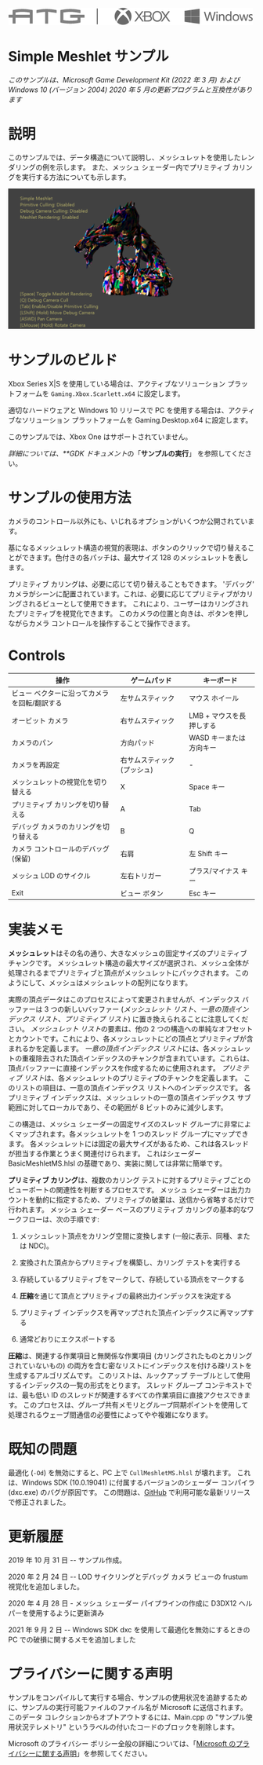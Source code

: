 ![](./media/image1.png)

# Simple Meshlet サンプル

*このサンプルは、Microsoft Game Development Kit (2022 年 3 月) および Windows 10 (バージョン 2004) 2020 年 5 月の更新プログラムと互換性があります*

# 説明

このサンプルでは、データ構造について説明し、メッシュレットを使用したレンダリングの例を示します。 また、メッシュ シェーダー内でプリミティブ カリングを実行する方法についても示します。

![](./media/image3.png)

# サンプルのビルド

Xbox Series X|S を使用している場合は、アクティブなソリューション プラットフォームを `Gaming.Xbox.Scarlett.x64` に設定します。

適切なハードウェアと Windows 10 リリースで PC を使用する場合は、アクティブなソリューション プラットフォームを Gaming.Desktop.x64 に設定します。

このサンプルでは、Xbox One はサポートされていません。

*詳細については、**GDK ドキュメント*の「__サンプルの実行__」 を参照してください。

# サンプルの使用方法

カメラのコントロール以外にも、いじれるオプションがいくつか公開されています。

基になるメッシュレット構造の視覚的表現は、ボタンのクリックで切り替えることができます。色付きの各パッチは、最大サイズ 128 のメッシュレットを表します。

プリミティブ カリングは、必要に応じて切り替えることもできます。 'デバッグ' カメラがシーンに配置されています。これは、必要に応じてプリミティブがカリングされるビューとして使用できます。 これにより、ユーザーはカリングされたプリミティブを視覚化できます。 このカメラの位置と向きは、ボタンを押しながらカメラ コントロールを操作することで操作できます。

# Controls

| 操作 | ゲームパッド | キーボード |
|---|---|---|
| ビュー ベクターに沿ってカメラを回転/翻訳する | 左サムスティック | マウス ホイール |
| オービット カメラ | 右サムスティック | LMB + マウスを長押しする |
| カメラのパン | 方向パッド | WASD キーまたは方向キー |
| カメラを再設定 | 右サムスティック (プッシュ) | \- |
| メッシュレットの視覚化を切り替える | X | Space キー |
| プリミティブ カリングを切り替える | A | Tab |
| デバッグ カメラのカリングを切り替える | B | Q |
| カメラ コントロールのデバッグ (保留) | 右肩 | 左 Shift キー |
| メッシュ LOD のサイクル | 左右トリガー | プラス/マイナス キー |
| Exit | ビュー ボタン | Esc キー |

# 実装メモ

**メッシュレット**はその名の通り、大きなメッシュの固定サイズのプリミティブ チャンクです。 メッシュレット構造の最大サイズが選択され、メッシュ全体が処理されるまでプリミティブと頂点がメッシュレットにパックされます。 このようにして、メッシュはメッシュレットの配列になります。

実際の頂点データはこのプロセスによって変更されませんが、インデックス バッファーは 3 つの新しいバッファー (*メッシュレット リスト*、*一意の頂点インデックス リスト*、*プリミティブ リスト*) に置き換えられることに注意してください。 *メッシュレット リスト*の要素は、他の 2 つの構造への単純なオフセットとカウントです。これにより、各メッシュレットにどの頂点とプリミティブが含まれるかを定義します。 *一意の頂点インデックス リスト*には、各メッシュレットの重複除去された頂点インデックスのチャンクが含まれています。これらは、頂点バッファーに直接インデックスを作成するために使用されます。 *プリミティブ リスト*は、各メッシュレットのプリミティブのチャンクを定義します。 このリストの項目は、一意の頂点インデックス リストへのインデックスです。 各プリミティブ インデックスは、メッシュレットの一意の頂点インデックス サブ範囲に対してローカルであり、その範囲が 8 ビットのみに減少します。

この構造は、メッシュ シェーダーの固定サイズのスレッド グループに非常によくマップされます。各メッシュレットを 1 つのスレッド グループにマップできます。 各メッシュレットには固定の最大サイズがあるため、これは各スレッドが担当する作業とうまく関連付けられます。 これはシェーダー BasicMeshletMS.hlsl の基礎であり、実装に関しては非常に簡単です。

**プリミティブ カリング**は、複数のカリング テストに対するプリミティブごとのビューポートの関連性を判断するプロセスです。 メッシュ シェーダーは出力カウントを動的に指定するため、プリミティブの破棄は、送信から省略するだけで行われます。 メッシュ シェーダー ベースのプリミティブ カリングの基本的なワークフローは、次の手順です:

1. メッシュレット頂点をカリング空間に変換します (一般に表示、同種、または NDC)。

2. 変換された頂点からプリミティブを構築し、カリング テストを実行する

3. 存続しているプリミティブをマークして、存続している頂点をマークする

4. **圧縮**を通じて頂点とプリミティブの最終出力インデックスを決定する

5. プリミティブ インデックスを再マップされた頂点インデックスに再マップする

6. 通常どおりにエクスポートする

**圧縮**は、関連する作業項目と無関係な作業項目 (カリングされたものとカリングされていないもの) の両方を含む密なリストにインデックスを付ける疎リストを生成するアルゴリズムです。 このリストは、ルックアップ テーブルとして使用するインデックスの一覧の形式をとります。 スレッド グループ コンテキストでは、最も低い ID のスレッドが関連するすべての作業項目に直接アクセスできます。 このプロセスは、グループ共有メモリとグループ同期ポイントを使用して処理されるウェーブ間通信の必要性によってやや複雑になります。

# 既知の問題

最適化 (`-Od`) を無効にすると、PC 上で `CullMeshletMS.hlsl` が壊れます。 これは、Windows SDK (10.0.19041) に付属するバージョンのシェーダー コンパイラ (dxc.exe) のバグが原因です。 この問題は、[GitHub](https://github.com/microsoft/DirectXShaderCompiler) で利用可能な最新リリースで修正されました。

# 更新履歴

2019 年 10 月 31 日 -- サンプル作成。

2020 年 2 月 24 日 -- LOD サイクリングとデバッグ カメラ ビューの frustum 視覚化を追加しました。

2020 年 4 月 28 日 - メッシュ シェーダー パイプラインの作成に D3DX12 ヘルパーを使用するように更新済み

2021 年 9 月 2 日 -- Windows SDK dxc を使用して最適化を無効にするときの PC での破損に関するメモを追加しました

# プライバシーに関する声明

サンプルをコンパイルして実行する場合、サンプルの使用状況を追跡するために、サンプルの実行可能ファイルのファイル名が Microsoft に送信されます。 このデータ コレクションからオプトアウトするには、Main.cpp の "サンプル使用状況テレメトリ" というラベルの付いたコードのブロックを削除します。

Microsoft のプライバシー ポリシー全般の詳細については、「[Microsoft のプライバシーに関する声明](https://privacy.microsoft.com/en-us/privacystatement/)」を参照してください。



